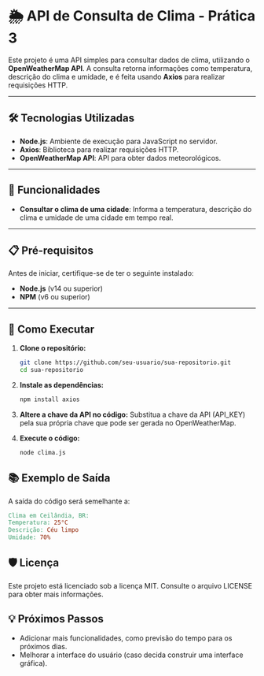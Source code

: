 # 🌦️ API de Consulta de Clima - Prática 3

Este projeto é uma API simples para consultar dados de clima, utilizando o **OpenWeatherMap API**. A consulta retorna informações como temperatura, descrição do clima e umidade, e é feita usando **Axios** para realizar requisições HTTP.

---

## 🛠️ Tecnologias Utilizadas

- **Node.js**: Ambiente de execução para JavaScript no servidor.
- **Axios**: Biblioteca para realizar requisições HTTP.
- **OpenWeatherMap API**: API para obter dados meteorológicos.

---

## 🌟 Funcionalidades

- **Consultar o clima de uma cidade**: Informa a temperatura, descrição do clima e umidade de uma cidade em tempo real.

---

## 📋 Pré-requisitos

Antes de iniciar, certifique-se de ter o seguinte instalado:

- **Node.js** (v14 ou superior)
- **NPM** (v6 ou superior)

---

## 🚀 Como Executar

1. **Clone o repositório:**
   ```bash
   git clone https://github.com/seu-usuario/sua-repositorio.git
   cd sua-repositorio
   ```
2. **Instale as dependências:**

    ```bash
    npm install axios
    ```
3. **Altere a chave da API no código:** Substitua a chave da API (API_KEY) pela sua própria chave que pode ser gerada no OpenWeatherMap.

4. **Execute o código:**

    ```bash
    node clima.js
    ```
## 📚 Exemplo de Saída
A saída do código será semelhante a:

```makefile
Clima em Ceilândia, BR:
Temperatura: 25°C
Descrição: Céu limpo
Umidade: 70%
```
## 🛡️ Licença
Este projeto está licenciado sob a licença MIT. Consulte o arquivo LICENSE para obter mais informações.

## 💡 Próximos Passos
* Adicionar mais funcionalidades, como previsão do tempo para os próximos dias.
* Melhorar a interface do usuário (caso decida construir uma interface gráfica).